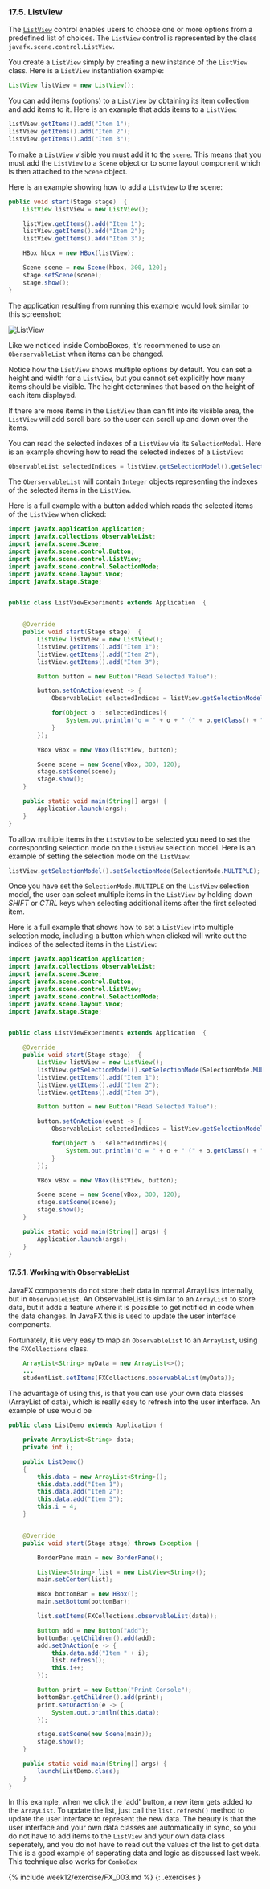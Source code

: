 ### 17.5. ListView

The [`ListView`](https://docs.oracle.com/javase/8/javafx/api/javafx/scene/control/ListView.html) control enables users to choose one or more options from a predefined list of choices. The `ListView` control is represented by the class `javafx.scene.control.ListView`.

You create a `ListView` simply by creating a new instance of the `ListView` class. Here is a `ListView` instantiation example:

```java
ListView listView = new ListView();
```

You can add items (options) to a `ListView` by obtaining its item collection and add items to it. Here is an example that adds items to a `ListView`:

```java
listView.getItems().add("Item 1");
listView.getItems().add("Item 2");
listView.getItems().add("Item 3");
```

To make a `ListView` visible you must add it to the `scene`. This means that you must add the `ListView` to a `Scene` object or to some layout component which is then attached to the `Scene` object.

Here is an example showing how to add a `ListView` to the scene:

```java
public void start(Stage stage)  {
    ListView listView = new ListView();

    listView.getItems().add("Item 1");
    listView.getItems().add("Item 2");
    listView.getItems().add("Item 3");

    HBox hbox = new HBox(listView);

    Scene scene = new Scene(hbox, 300, 120);
    stage.setScene(scene);
    stage.show();
}
```

The application resulting from running this example would look similar to this screenshot:

![ListView](images/17_5_ListView.png)

Like we noticed inside ComboBoxes, it's recommened to use an `OberservableList` when items can be changed.

Notice how the `ListView` shows multiple options by default. You can set a height and width for a `ListView`, but you cannot set explicitly how many items should be visible. The height determines that based on the height of each item displayed.

If there are more items in the `ListView` than can fit into its visiible area, the `ListView` will add scroll bars so the user can scroll up and down over the items.

You can read the selected indexes of a `ListView` via its `SelectionModel`. Here is an example showing how to read the selected indexes of a `ListView`:

```java
ObservableList selectedIndices = listView.getSelectionModel().getSelectedIndices();
```

The `OberservableList` will contain `Integer` objects representing the indexes of the selected items in the `ListView`.

Here is a full example with a button added which reads the selected items of the `ListView` when clicked:

```java
import javafx.application.Application;
import javafx.collections.ObservableList;
import javafx.scene.Scene;
import javafx.scene.control.Button;
import javafx.scene.control.ListView;
import javafx.scene.control.SelectionMode;
import javafx.scene.layout.VBox;
import javafx.stage.Stage;


public class ListViewExperiments extends Application  {


    @Override
    public void start(Stage stage)  {
        ListView listView = new ListView();
        listView.getItems().add("Item 1");
        listView.getItems().add("Item 2");
        listView.getItems().add("Item 3");

        Button button = new Button("Read Selected Value");

        button.setOnAction(event -> {
            ObservableList selectedIndices = listView.getSelectionModel().getSelectedIndices();

            for(Object o : selectedIndices){
                System.out.println("o = " + o + " (" + o.getClass() + ")");
            }
        });

        VBox vBox = new VBox(listView, button);

        Scene scene = new Scene(vBox, 300, 120);
        stage.setScene(scene);
        stage.show();
    }

    public static void main(String[] args) {
        Application.launch(args);
    }
}
```

To allow multiple items in the `ListView` to be selected you need to set the corresponding selection mode on the `ListView` selection model. Here is an example of setting the selection mode on the `ListView`:

```java
listView.getSelectionModel().setSelectionMode(SelectionMode.MULTIPLE);
```

Once you have set the `SelectionMode.MULTIPLE` on the `ListView` selection model, the user can select multiple items in the `ListView` by holding down *SHIFT* or *CTRL* keys when selecting additional items after the first selected item.

Here is a full example that shows how to set a `ListView` into multiple selection mode, including a button which when clicked will write out the indices of the selected items in the `ListView`:

```java
import javafx.application.Application;
import javafx.collections.ObservableList;
import javafx.scene.Scene;
import javafx.scene.control.Button;
import javafx.scene.control.ListView;
import javafx.scene.control.SelectionMode;
import javafx.scene.layout.VBox;
import javafx.stage.Stage;


public class ListViewExperiments extends Application  {

    @Override
    public void start(Stage stage)  {
        ListView listView = new ListView();
        listView.getSelectionModel().setSelectionMode(SelectionMode.MULTIPLE);
        listView.getItems().add("Item 1");
        listView.getItems().add("Item 2");
        listView.getItems().add("Item 3");

        Button button = new Button("Read Selected Value");

        button.setOnAction(event -> {
            ObservableList selectedIndices = listView.getSelectionModel().getSelectedIndices();

            for(Object o : selectedIndices){
                System.out.println("o = " + o + " (" + o.getClass() + ")");
            }
        });

        VBox vBox = new VBox(listView, button);

        Scene scene = new Scene(vBox, 300, 120);
        stage.setScene(scene);
        stage.show();
    }

    public static void main(String[] args) {
        Application.launch(args);
    }
}
```

#### 17.5.1. Working with ObservableList

JavaFX components do not store their data in normal ArrayLists internally, but in `ObservableList`. An ObservableList is similar to an `ArrayList` to store data, but it adds a feature where it is possible to get notified in code when the data changes. In JavaFX this is used to update the user interface components.

Fortunately, it is very easy to map an `ObservableList` to an `ArrayList`, using the `FXCollections` class.

```java
    ArrayList<String> myData = new ArrayList<>();
    ...
    studentList.setItems(FXCollections.observableList(myData));
```

The advantage of using this, is that you can use your own data classes (ArrayList of data), which is really easy to refresh into the user interface. An example of use would be

```java
public class ListDemo extends Application {

    private ArrayList<String> data;
    private int i;

    public ListDemo()
    {
        this.data = new ArrayList<String>();
        this.data.add("Item 1");
        this.data.add("Item 2");
        this.data.add("Item 3");
        this.i = 4;
    }


    @Override
    public void start(Stage stage) throws Exception {

        BorderPane main = new BorderPane();

        ListView<String> list = new ListView<String>();
        main.setCenter(list);

        HBox bottomBar = new HBox();
        main.setBottom(bottomBar);

        list.setItems(FXCollections.observableList(data));

        Button add = new Button("Add");
        bottomBar.getChildren().add(add);
        add.setOnAction(e -> {
            this.data.add("Item " + i);
            list.refresh();
            this.i++;
        });

        Button print = new Button("Print Console");
        bottomBar.getChildren().add(print);
        print.setOnAction(e -> {
            System.out.println(this.data);
        });

        stage.setScene(new Scene(main));
        stage.show();
    }

    public static void main(String[] args) {
        launch(ListDemo.class);
    }
}

```

In this example, when we click the 'add' button, a new item gets added to the `ArrayList`. To update the list, just call the `list.refresh()` method to update the user interface to represent the new data. The beauty is that the user interface and your own data classes are automatically in sync, so you do not have to add items to the `ListView` and your own data class seperately, and you do not have to read out the values of the list to get data. This is a good example of seperating data and logic as discussed last week. This technique also works for `ComboBox`

{% include week12/exercise/FX_003.md %}
{: .exercises }